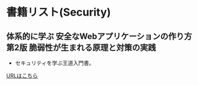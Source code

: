# 書籍リスト(Security)

## 体系的に学ぶ 安全なWebアプリケーションの作り方 第2版 脆弱性が生まれる原理と対策の実践 

- セキュリティを学ぶ王道入門書。

[URLはこちら](https://www.amazon.co.jp/%E4%BD%93%E7%B3%BB%E7%9A%84%E3%81%AB%E5%AD%A6%E3%81%B6-%E5%AE%89%E5%85%A8%E3%81%AAWeb%E3%82%A2%E3%83%97%E3%83%AA%E3%82%B1%E3%83%BC%E3%82%B7%E3%83%A7%E3%83%B3%E3%81%AE%E4%BD%9C%E3%82%8A%E6%96%B9-%E7%AC%AC2%E7%89%88-%E8%84%86%E5%BC%B1%E6%80%A7%E3%81%8C%E7%94%9F%E3%81%BE%E3%82%8C%E3%82%8B%E5%8E%9F%E7%90%86%E3%81%A8%E5%AF%BE%E7%AD%96%E3%81%AE%E5%AE%9F%E8%B7%B5-%E5%BE%B3%E4%B8%B8/dp/4797393165/ref=sr_1_1?crid=1N2HT23U53YKH&dib=eyJ2IjoiMSJ9.ksxMxdA4KTXnYLFgVxMFioQAm42ES-aTW-a1Rsz8IJRFe-nPyIOBKAuEA4111DiLpefLLbSh7K_OSsrE5Fg8H0zFPgCX2NCXucFhiCcQPjT8hnKp_JlI8Ekd14_ZIiHy_6_jqAygfjOL14NBygrVG0H-4B0asl4sUYJYDxeuLIRyDjjxBdQeuHzltFkxN0o7L13r9zSeKn6XhMomIGLqGoObyqcW-uA-THPzouP33oKzXzCAl0C4ae4CHQ41QORueqrY2l8I1YPzPuPlIkpeZdHwtpJF71cIGbi_CykfMmc.obBgn3wtFQOwm_GJqzIBOEm3g24tkFQUgf92mij7oTY&dib_tag=se&keywords=%E5%AE%89%E5%85%A8%E3%81%AAweb%E3%82%A2%E3%83%97%E3%83%AA%E3%82%B1%E3%83%BC%E3%82%B7%E3%83%A7%E3%83%B3%E3%81%AE%E4%BD%9C%E3%82%8A%E6%96%B9&qid=1745761505&sprefix=%E5%AE%89%E5%85%A8%E3%81%AA%2Caps%2C223&sr=8-1)